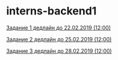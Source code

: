 # interns-backend1
[Задание 1 дедлайн до 22.02.2019 (12:00)](https://github.com/2UP/interns-backend1/blob/master/task1.md)

[Задание 2 дедлайн до 25.02.2019 (12:00)](https://github.com/2UP/interns-backend1/blob/master/task2.md)

[Задание 3 дедлайн до 28.02.2019 (12:00)](https://github.com/2UP/interns-backend1/blob/master/task3.md)
